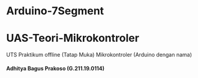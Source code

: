 # Arduino-7Segment
# UAS-Teori-Mikrokontroler
UTS Praktikum offline (Tatap Muka) Mikrokontroler (Arduino dengan nama)

#### Adhitya Bagus Prakoso    (G.211.19.0114)
